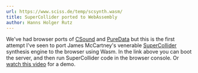 ```yaml
---
url: https://www.sciss.de/temp/scsynth.wasm/
title: SuperCollider ported to WebAssembly
author: Hanns Holger Rutz
---
```


We've had browser ports of
[CSound](https://vlazzarini.github.io/paw/examples/index.html) and
[PureData](https://puredata.info/downloads/webpd) but this is the
first attempt I've seen to port James McCartney's venerable
[SuperCollider](https://supercollider.github.io/) synthesis engine to
the browser using Wasm. In the link above you can boot the server, and
then run SuperCollider code in the browser console. Or [watch this
video](https://diode.zone/videos/watch/81f255f4-13f3-4038-ae38-8d4de3ce2a2c)
for a demo.
